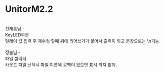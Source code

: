 # UnitorM2.2
<br>
전제홍님 - <br>
KeyLED부분<br>
딜레이 값 입력 후 재수정 할때 뒤에 띄어쓰기가 붙어서 출력이 되고 문장으로는 \n기능<br>
<br>
정솔님 - <br>
파일 셀렉터<br>
사운드 파일 선택시 파일 이름에 공백이 있으면 표시 되지 않게.<br>

